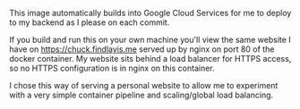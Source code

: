 This image automatically builds into Google Cloud Services for me to deploy to my backend as I please on each commit.

If you build and run this on your own machine you'll view the same website I have on https://chuck.findlayis.me served up by nginx on port 80 of the docker container. My website sits behind a load balancer for HTTPS access, so no HTTPS configuration is in nginx on this container.

I chose this way of serving a personal website to allow me to experiment with a very simple container pipeline and scaling/global load balancing.